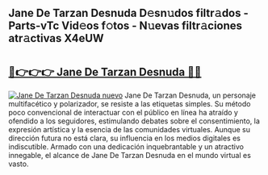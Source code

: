 ## Jane De Tarzan Desnuda D𝚎sn𝚞dos filtr𝚊dos - Parts-vTc Vid𝚎os f𝚘tos - N𝚞evas filtr𝚊ciones atr𝚊ctivas X4eUW

# <h2><a href="http://mbbdf7x.tromn.icu/?c=Jane+De+Tarzan+Desnuda">🔗👉👉👉 Jane De Tarzan Desnuda 🔗🔗</a></h2>

[![Jane De Tarzan Desnuda nuevo](https://i.imgur.com/pEAQMta.gif)](http://mbbdf7x.tromn.icu/?c=Jane+De+Tarzan+Desnuda)
Jane De Tarzan Desnuda, un personaje multifacético y polarizador, se resiste a las etiquetas simples. Su método poco convencional de interactuar con el público en línea ha atraído y ofendido a los seguidores, estimulando debates sobre el consentimiento, la expresión artística y la esencia de las comunidades virtuales. Aunque su dirección futura no está clara, su influencia en los medios digitales es indiscutible. Armado con una dedicación inquebrantable y un atractivo innegable, el alcance de Jane De Tarzan Desnuda en el mundo virtual es vasto.
